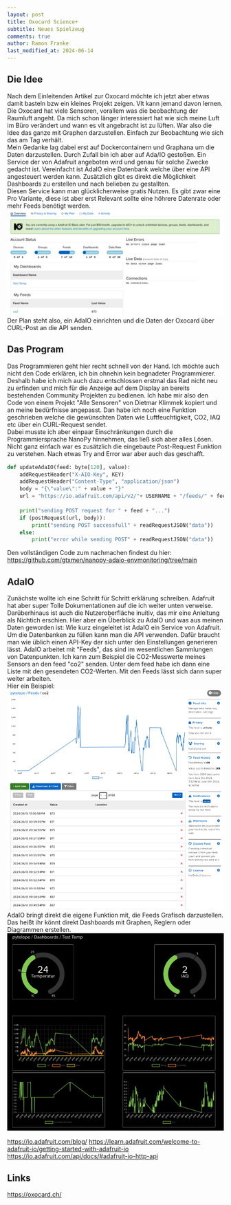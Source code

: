 ```yaml
---
layout: post
title: Oxocard Science+
subtitle: Neues Spielzeug 
comments: true
author: Ramon Franke
last_modified_at: 2024-06-14
---
```


## Die Idee
Nach dem Einleitenden Artikel zur Oxocard möchte ich jetzt aber etwas damit basteln bzw ein kleines Projekt zeigen. Vlt kann jemand davon lernen.  
Die Oxocard hat viele Sensoren, vorallem was die beobachtung der Raumluft angeht. Da mich schon länger interessiert hat wie sich meine Luft im Büro verändert und wann es vlt angebracht ist zu lüften. War also die Idee das ganze mit Graphen darzustellen. Einfach zur Beobachtung wie sich das am Tag verhält.  
Mein Gedanke lag dabei erst auf Dockercontainern und Graphana um die Daten darzustellen. Durch Zufall bin ich aber auf Ada/IO gestoßen. Ein Service der von Adafruit angeboten wird und genau für solche Zwecke gedacht ist. Vereinfacht ist AdaIO eine Datenbank welche über eine API angesteuert werden kann. Zusätzlich gibt es direkt die Möglichkeit Dashboards zu erstellen und nach belieben zu gestallten.  
Diesen Service kann man glücklicherweise gratis Nutzen. Es gibt zwar eine Pro Variante, diese ist aber erst Relevant sollte eine höhrere Datenrate oder mehr Feeds benötigt werden.
![feeds](/assets/img/oxocard/account_overview.png)
Der Plan steht also, ein AdaIO einrichten und die Daten der Oxocard über CURL-Post an die API senden.

## Das Program
Das Programmieren geht hier recht schnell von der Hand. Ich möchte auch nicht den Code erklären, ich bin ohnehin kein begnadeter Programmierer. Deshalb habe ich mich auch dazu entschlossen erstmal das Rad nicht neu zu erfinden und mich für die Anzeige auf dem Display an bereits bestehenden Community Projekten zu bedienen. Ich habe mir also den Code von einem Projekt "Alle Sensoren" von Dietmar Klimmek kopiert und an meine bedürfnisse angepasst.
Dan habe ich noch eine Funktion geschrieben welche die gewünschten Daten wie Luftfeuchtigkeit, CO2, IAQ etc über ein CURL-Request sendet.  
Dabei musste ich aber einpaar Einschränkungen durch die Programmiersprache NanoPy hinnehmen, das ließ sich aber alles Lösen. Nicht ganz einfach war es zusätzlich die eingebaute Post-Request Funktion zu verstehen. Nach etwas Try and Error war aber auch das geschafft.

~~~python
def updateAdaIO(feed: byte[120], value):
    addRequestHeader("X-AIO-Key", KEY)
    addRequestHeader("Content-Type", "application/json")
    body = "{\"value\":" + value + "}"
    url = "https://io.adafruit.com/api/v2/"+ USERNAME + "/feeds/" + feed + "/data"

    print("sending POST request for " + feed + "...")
    if (postRequest(url, body)):
        print("sending POST successfull" + readRequestJSON("data"))
    else:
        print("error while sending POST" + readRequestJSON("data"))
~~~

Den vollständigen Code zum nachmachen findest du hier: https://github.com/gtxmen/nanopy-adaio-envmonitoring/tree/main

## AdaIO
Zunächste wollte ich eine Schritt für Schritt erklärung schreiben. Adafruit hat aber super Tolle Dokumentationen auf die ich weiter unten verweise. Darüberhinaus ist auch die Nutzeroberfläche inuitiv, das mir eine Anleitung als Nichtich erschien. Hier aber ein Überblick zu AdaIO und was aus meinen Daten geworden ist:
Wie kurz eingeleitet ist AdaIO ein Service von Adafruit. Um die Datenbanken zu füllen kann man die API verwenden. Dafür braucht man wie üblich einen API-Key der sich unter den Einstellungen generieren lässt. AdaIO arbeitet mit "Feeds", das sind im wesentlichen Sammlungen von Datenpunkten. Ich kann zum Beispiel die CO2-Messwerte meines Sensors an den feed "co2" senden. Unter dem feed habe ich dann eine Liste mit den gesendeten CO2-Werten. Mit den Feeds lässt sich dann super weiter arbeiten.  
Hier ein Beispiel:
![feeds](/assets/img/oxocard/feeds.png)
AdaIO bringt direkt die eigene Funktion mit, die Feeds Grafisch darzustellen. Das heißt ihr könnt direkt Dashboards mit Graphen, Reglern oder Diagrammen erstellen.
![dashboard](/assets/img/oxocard/dashboard.png) 



https://io.adafruit.com/blog/
https://learn.adafruit.com/welcome-to-adafruit-io/getting-started-with-adafruit-io
https://io.adafruit.com/api/docs/#adafruit-io-http-api

## Links
https://oxocard.ch/
